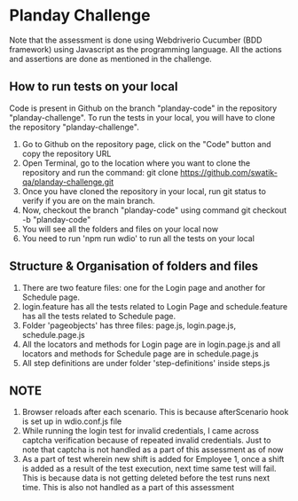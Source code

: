 # Planday Challenge

Note that the assessment is done using Webdriverio Cucumber (BDD framework) using Javascript as the programming language. All the actions and assertions are done as mentioned in the challenge.

## How to run tests on your local

Code is present in Github on the branch "planday-code" in the repository "planday-challenge". 
To run the tests in your local, you will have to clone the repository "planday-challenge".

1. Go to Github on the repository page, click on the "Code" button and copy the repository URL
2. Open Terminal, go to the location where you want to clone the repository and run the command:
git clone https://github.com/swatik-qa/planday-challenge.git
3. Once you have cloned the repository in your local, run git status to verify if you are on the main branch.
4. Now, checkout the branch "planday-code" using command git checkout -b "planday-code"
5. You will see all the folders and files on your local now
6. You need to run 'npm run wdio' to run all the tests on your local

## Structure & Organisation of folders and files

1. There are two feature files: one for the Login page and another for Schedule page.
2. login.feature has all the tests related to Login Page and schedule.feature has all the tests related to Schedule page.
3. Folder 'pageobjects' has three files: page.js, login.page.js, schedule.page.js
4. All the locators and methods for Login page are in login.page.js and all locators and methods for Schedule page are in schedule.page.js
5. All step definitions are under folder 'step-definitions' inside steps.js

## NOTE

1. Browser reloads after each scenario. This is because afterScenario hook is set up in wdio.conf.js file
2. While running the login test for invalid credentials, I came across captcha verification because of repeated invalid credentials. Just to note that captcha is not handled as a part of this assessment as of now
3. As a part of test wherein new shift is added for Employee 1, once a shift is added as a result of the test execution, next time same test will fail. This is because data is not getting deleted before the test runs next time. This is also not handled as a part of this assessment





